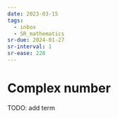 ```yaml
---
date: 2023-03-15
tags:
  - inbox
  - SR_mathematics
sr-due: 2024-01-27
sr-interval: 1
sr-ease: 228
---
```


# Complex number

TODO: add term
